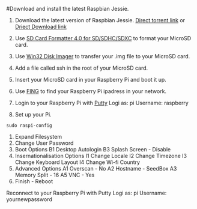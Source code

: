 #Download and install the latest Raspbian Jessie.

1. Download the latest version of Raspbian Jessie. [Direct torrent link](https://downloads.raspberrypi.org/raspbian_latest.torrent) or [Driect Download link](https://downloads.raspberrypi.org/raspbian_latest)

2. Use [SD Card Formatter 4.0 for SD/SDHC/SDXC](https://www.sdcard.org/downloads/formatter_4/index.html) to format your MicroSD card.

3. Use [Win32 Disk Imager](https://sourceforge.net/projects/win32diskimager/) to transfer your .img file to your MicroSD card.

4. Add a file called ssh in the root of your MicroSD card. 

5. Insert your MicroSD card in your Raspberry Pi and boot it up.

6. Use [FING](https://play.google.com/store/apps/details?id=com.overlook.android.fing&hl=en_GB) to find your Raspberry Pi ipadress in your network.

7. Login to your Raspberry Pi with [Putty](http://www.chiark.greenend.org.uk/~sgtatham/putty/download.html)
    Logi as: pi
    Username: raspberry

8. Set up your Pi.
~~~
sudo raspi-config
~~~
  1. Expand Filesystem
  2. Change User Password
  3. Boot Options
     B1 Desktop Autologin
     B3 Splash Screen - Disable
  4. Insernationalisation Options
     I1 Change Locale
     I2 Change Timezone
     I3 Change Keyboard Layout
     I4 Change Wi-fi Country
  5. Advanced Options
     A1 Overscan - No
     A2 Hostname - SeedBox
     A3 Memory Split - 16
     A5 VNC - Yes
  6. Finish - Reboot

Reconnect to your Raspberry Pi with Putty
    Logi as: pi
    Username: yournewpassword
